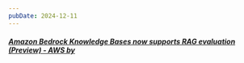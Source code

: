 ```yaml
---
pubDate: 2024-12-11
---
```


##### [Amazon Bedrock Knowledge Bases now supports RAG evaluation (Preview) - AWS by ](https://aws.amazon.com/about-aws/whats-new/2024/12/amazon-bedrock-knowledge-bases-rag-evaluation-preview/)